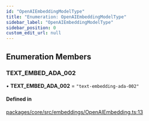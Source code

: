 ```yaml
---
id: "OpenAIEmbeddingModelType"
title: "Enumeration: OpenAIEmbeddingModelType"
sidebar_label: "OpenAIEmbeddingModelType"
sidebar_position: 0
custom_edit_url: null
---
```


## Enumeration Members

### TEXT_EMBED_ADA_002

• **TEXT_EMBED_ADA_002** = `"text-embedding-ada-002"`

#### Defined in

[packages/core/src/embeddings/OpenAIEmbedding.ts:13](https://github.com/run-llama/LlamaIndexTS/blob/f0be933/packages/core/src/embeddings/OpenAIEmbedding.ts#L13)
